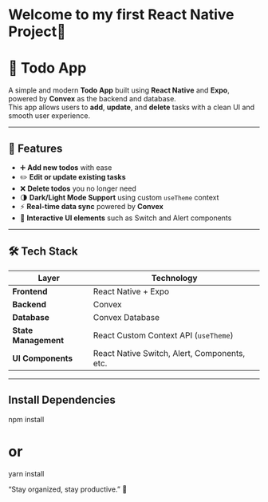 # Welcome to my first React Native Project👋

# 📝 Todo App

A simple and modern **Todo App** built using **React Native** and **Expo**, powered by **Convex** as the backend and database.  
This app allows users to **add**, **update**, and **delete** tasks with a clean UI and smooth user experience.

---

## 🚀 Features

- ➕ **Add new todos** with ease  
- ✏️ **Edit or update existing tasks**  
- ❌ **Delete todos** you no longer need  
- 🌗 **Dark/Light Mode Support** using custom `useTheme` context  
- ⚡ **Real-time data sync** powered by **Convex**  
- 🧩 **Interactive UI elements** such as Switch and Alert components

---

## 🛠️ Tech Stack

| Layer | Technology |
|-------|-------------|
| **Frontend** | React Native + Expo |
| **Backend** | Convex |
| **Database** | Convex Database |
| **State Management** | React Custom Context API (`useTheme`) |
| **UI Components** | React Native Switch, Alert, Components, etc.|

---

##  Install Dependencies

npm install
# or
yarn install


“Stay organized, stay productive.” 💪

